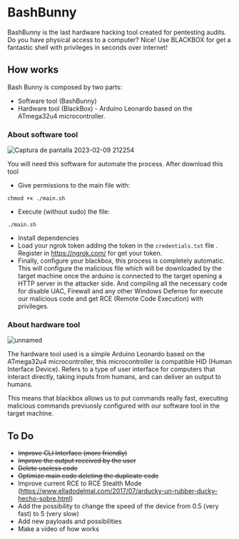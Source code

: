 # BashBunny

BashBunny is the last hardware hacking tool created for pentesting audits. Do you have physical access to a computer? Nice! Use BLACKBOX for get a fantastic shell with privileges in seconds over internet!

## How works
Bash Bunny is composed by two parts:
* Software tool (BashBunny)
* Hardware tool (BlackBox) - Arduino Leonardo based on the ATmega32u4 microcontroller.

### About software tool
![Captura de pantalla 2023-02-09 212254](https://user-images.githubusercontent.com/76668073/217928660-d29f4840-a5dc-4335-800b-d5f131e0d435.png)


You will need this software for automate the process. After download this tool

- Give permissions to the main file with:

`chmod +x ./main.sh`

- Execute (without sudo) the file:

`./main.sh`

- Install dependencies
- Load your ngrok token adding the token in the `credentials.txt` file . Register in https://ngrok.com/ for get your token.
- Finally, configure your blackbox, this process is completely automatic. This will configure the malicious file which will be downloaded by the target machine once the arduino is connected to the target opening a HTTP server in the attacker side. And compiling all the necessary code for disable UAC, Firewall and any other Windows Defense for execute our malicious code and get RCE (Remote Code Execution) with privileges.

### About hardware tool
![unnamed](https://user-images.githubusercontent.com/76668073/217931773-d7f841bc-e160-4b85-857d-9489071b15c0.jpg)

The hardware tool used is a simple Arduino Leonardo based on the ATmega32u4 microcontroller, this microcontroller is compatible HID (Human Interface Device). Refers to a type of user interface for computers that interact directly, taking inputs from humans, and can deliver an output to humans.

This means that blackbox allows us to put commands really fast, executing malicious commands previuosly configured with our software tool in the target machine.

## To Do
- ~~Improve CLI Interface (more friendly)~~
- ~~Improve the output received by the user~~
- ~~Delete useless code~~
- ~~Optimize main code deleting the duplicate code~~
- Improve current RCE to RCE Stealth Mode (https://www.elladodelmal.com/2017/07/arducky-un-rubber-ducky-hecho-sobre.html)
- Add the possibility to change the speed of the device from 0.5 (very fast) to 5 (very slow)
- Add new payloads and possibilities
- Make a video of how works
